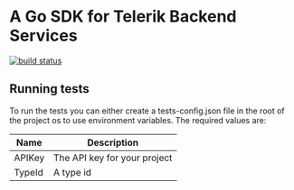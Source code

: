 # A Go SDK for Telerik Backend Services
[![build status][ci-status]][ci-status-link]

## Running tests

To run the tests you can either create a tests-config.json file in the root of the project os to use environment variables.
The required values are:

| Name | Description |
|---|---|
| APIKey | The API key for your project |
| TypeId | A type id |

[ci-status]: https://api.travis-ci.org/dininski/gobs.svg
[ci-status-link]: https://travis-ci.org/dininski/gobs/builds